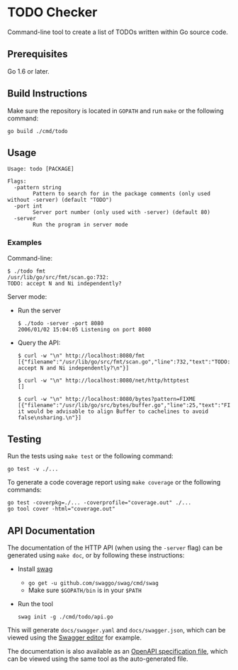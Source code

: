 # TODO Checker

Command-line tool to create a list of TODOs written within Go source code.

## Prerequisites

Go 1.6 or later.

## Build Instructions

Make sure the repository is located in `GOPATH` and run `make` or
the following command:

```
go build ./cmd/todo
```

## Usage

```
Usage: todo [PACKAGE]

Flags:
  -pattern string
        Pattern to search for in the package comments (only used without -server) (default "TODO")
  -port int
        Server port number (only used with -server) (default 80)
  -server
        Run the program in server mode
```

### Examples

Command-line:

```
$ ./todo fmt
/usr/lib/go/src/fmt/scan.go:732:
TODO: accept N and Ni independently?
```

Server mode:

* Run the server

  ```
  $ ./todo -server -port 8080
  2006/01/02 15:04:05 Listening on port 8080
  ```

* Query the API:

  ```
  $ curl -w "\n" http://localhost:8080/fmt
  [{"filename":"/usr/lib/go/src/fmt/scan.go","line":732,"text":"TODO: accept N and Ni independently?\n"}]

  $ curl -w "\n" http://localhost:8080/net/http/httptest
  []

  $ curl -w "\n" http://localhost:8080/bytes?pattern=FIXME
  [{"filename":"/usr/lib/go/src/bytes/buffer.go","line":25,"text":"FIXME: it would be advisable to align Buffer to cachelines to avoid false\nsharing.\n"}]
  ```

## Testing

Run the tests using `make test` or the following command:

```
go test -v ./...
```

To generate a code coverage report using `make coverage` or
the following commands:

```
go test -coverpkg=./... -coverprofile="coverage.out" ./...
go tool cover -html="coverage.out"
```

## API Documentation

The documentation of the HTTP API (when using the `-server` flag) can be
generated using `make doc`, or by following these instructions:

* Install [swag](https://github.com/swaggo/swag)
  * `go get -u github.com/swaggo/swag/cmd/swag`
  * Make sure `$GOPATH/bin` is in your `$PATH`
* Run the tool

  ```
  swag init -g ./cmd/todo/api.go
  ```

This will generate `docs/swagger.yaml` and `docs/swagger.json`, which can be
viewed using the [Swagger editor](https://editor.swagger.io/) for example.

The documentation is also available as an [OpenAPI specification file](docs/openapi.yaml),
which can be viewed using the same tool as the auto-generated file.
